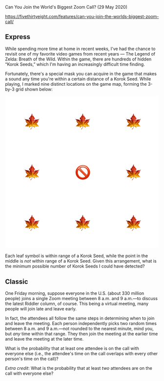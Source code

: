 Can You Join the World's Biggest Zoom Call?  (29 May 2020)

https://fivethirtyeight.com/features/can-you-join-the-worlds-biggest-zoom-call/

## Express

While spending more time at home in recent weeks, I've had the chance to revisit one of my favorite video games from recent years — The Legend of Zelda: Breath of the Wild.
Within the game, there are hundreds of hidden “Korok Seeds,” which I'm having an increasingly difficult time finding.

Fortunately, there's a special mask you can acquire in the game that makes a sound any time you're within a certain distance of a Korok Seed.
While playing, I marked nine distinct locations on the game map, forming the 3-by-3 grid shown below:

![seed map](https://github.com/kennethaw88/Riddler/blob/master/2020-05-29/seed_map.png)

Each leaf symbol is within range of a Korok Seed, while the point in the middle is *not* within range of a Korok Seed.
Given this arrangement, what is the minimum possible number of Korok Seeds I could have detected?

## Classic

One Friday morning, suppose everyone in the U.S. (about 330 million people) joins a single Zoom meeting between 8 a.m. and 9 a.m.—to discuss the latest Riddler column, of course.
This being a virtual meeting, many people will join late and leave early.

In fact, the attendees all follow the same steps in determining when to join and leave the meeting.
Each person independently picks two random times between 8 a.m. and 9 a.m.—not rounded to the nearest minute, mind you, but *any* time within that range.
They then join the meeting at the earlier time and leave the meeting at the later time.

What is the probability that at least one attendee is on the call with everyone else (i.e., the attendee's time on the call overlaps with every other person's time on the call)?

*Extra credit*: What is the probability that at least *two* attendees are on the call with everyone else?
